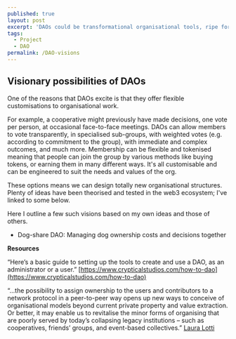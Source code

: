 ```yaml
---
published: true
layout: post
excerpt: 'DAOs could be transformational organisational tools, ripe for experiment.'
tags:
  - Project
  - DAO
permalink: /DAO-visions
---
```

## Visionary possibilities of DAOs

One of the reasons that DAOs excite is that they offer flexible customisations to organisational work.

For example, a cooperative might previously have made decisions, one vote per person, at occasional face-to-face meetings. DAOs can allow members to vote transparently, in specialised sub-groups, with weighted votes (e.g. according to commitment to the group), with immediate and complex outcomes, and much more. Membership can be flexible and tokenised meaning that people can join the group by various methods like buying tokens, or earning them in many different ways. It's all customisable and can be engineered to suit the needs and values of the org.

These options means we can design totally new organisational structures. Plenty of ideas have been theorised and tested in the web3 ecosystem; I've linked to some below.

Here I outline a few such visions based on my own ideas and those of others.


- Dog-share DAO: Managing dog ownership costs and decisions together


**Resources**

“Here’s a basic guide to setting up the tools to create and use a DAO, as an administrator or a user.” [https://www.crypticalstudios.com/how-to-dao](https://www.crypticalstudios.com/how-to-dao)

“...the possibility to assign ownership to the users and contributors to a network protocol in a peer-to-peer way opens up new ways to conceive of organisational models beyond current private property and value extraction. Or better, it may enable us to revitalise the minor forms of organising that are poorly served by today’s collapsing legacy institutions – such as cooperatives, friends’ groups, and event-based collectives.” [Laura Lotti](https://www.opendemocracy.net/en/digitaliberties/blockchain-may-redefine-the-web-its-up-to-us-to-make-sure-its-done-well/)
